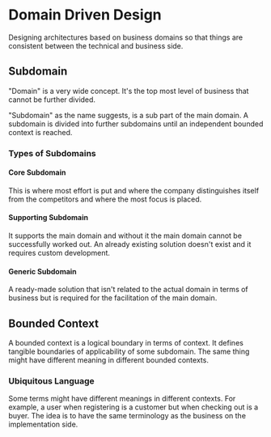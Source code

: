 # Domain Driven Design

Designing architectures based on business domains so that things are consistent between the technical and business side.

## Subdomain

"Domain" is a very wide concept. It's the top most level of business that cannot be further divided.

"Subdomain" as the name suggests, is a sub part of the main domain. A subdomain is divided into further subdomains until an independent bounded context is reached.

### Types of Subdomains

#### Core Subdomain

This is where most effort is put and where the company distinguishes itself from the competitors and where the most focus is placed.

#### Supporting Subdomain

It supports the main domain and without it the main domain cannot be successfully worked out. An already existing solution doesn't exist and it requires custom development.

#### Generic Subdomain

A ready-made solution that isn't related to the actual domain in terms of business but is required for the facilitation of the main domain.

## Bounded Context

A bounded context is a logical boundary in terms of context. It defines tangible boundaries of applicability of some subdomain. The same thing might have different meaning in different bounded contexts.

### Ubiquitous Language

Some terms might have different meanings in different contexts. For example, a user when registering is a customer but when checking out is a buyer. The idea is to have the same terminology as the business on the implementation side.

